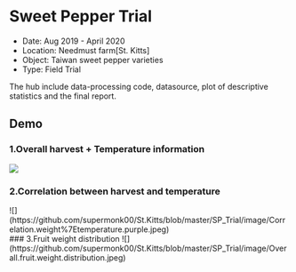 # Sweet Pepper Trial
* Date: 		Aug 2019 - April 2020
* Location:	Needmust farm[St. Kitts]
* Object:		Taiwan sweet pepper varieties
* Type:		Field Trial

The hub include data-processing code, datasource, plot of descriptive statistics and the final report.

## Demo
### 1.Overall harvest + Temperature information
![](https://github.com/supermonk00/St.Kitts/blob/master/SP_Trial/image/Overall.harvest.monthlytemperature.jpeg)
### 2.Correlation between harvest and temperature
<div class="col-sm-6">
</a>
![](https://github.com/supermonk00/St.Kitts/blob/master/SP_Trial/image/Correlation.weight%7Etemperature.purple.jpeg)
</a>
</div>
### 3.Fruit weight distribution
![](https://github.com/supermonk00/St.Kitts/blob/master/SP_Trial/image/Overall.fruit.weight.distribution.jpeg)

